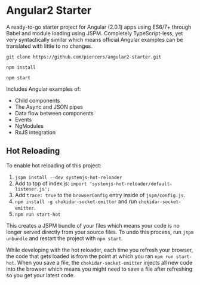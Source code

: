 # Angular2 Starter
A ready-to-go starter project for Angular (2.0.1) apps using ES6/7+ through Babel and module loading using JSPM. Completely TypeScript-less, yet very syntactically similar which means official Angular examples can be translated with little to no changes.

`git clone https://github.com/piercers/angular2-starter.git`

`npm install`

`npm start`

Includes Angular examples of:
- Child components
- The Async and JSON pipes
- Data flow between components
- Events
- NgModules
- RxJS integration

## Hot Reloading
To enable hot reloading of this project:

1. `jspm install --dev systemjs-hot-reloader`
2. Add to top of index.js: `import 'systemjs-hot-reloader/default-listener.js';`
3. Add `trace: true` to the `browserConfig` entry inside of `jspm/config.js`.
4. `npm install -g chokidar-socket-emitter` and run `chokidar-socket-emitter`.
5. `npm run start-hot`

This creates a JSPM bundle of your files which means your code is no longer served directly from your source files. To undo this process, run `jspm unbundle` and restart the project with `npm start`.

While developing with the hot reloader, each time you refresh your browser, the code that gets loaded is from the point at which you ran `npm run start-hot`. When you save a file, the `chokidar-socket-emitter` injects all new code into the browser which means you might need to save a file after refreshing so you get your latest code.
